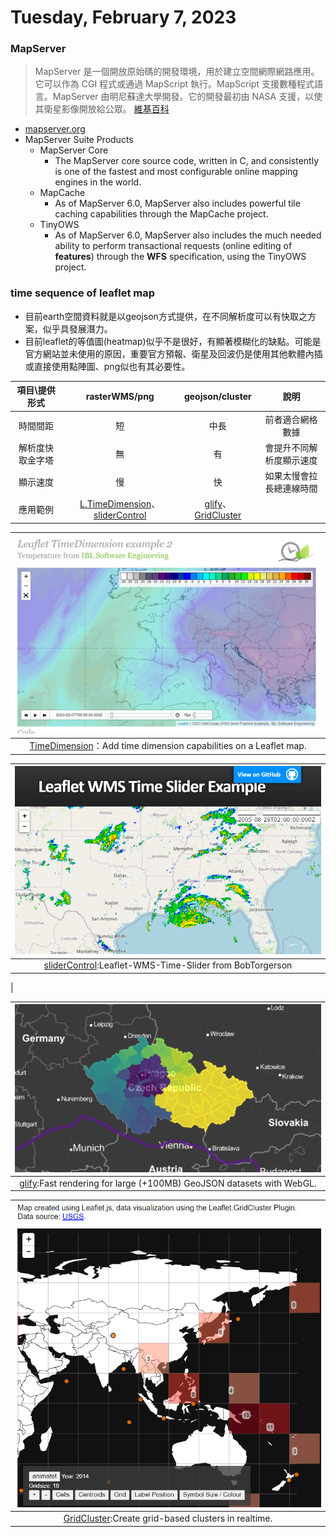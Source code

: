 # Tuesday, February 7, 2023

### MapServer

> MapServer 是一個開放原始碼的開發環境，用於建立空間網際網路應用。它可以作為 CGI 程式或通過 MapScript 執行。MapScript 支援數種程式語言。MapServer 由明尼蘇達大學開發。它的開發最初由 NASA 支援，以使其衛星影像開放給公眾。 [維基百科](https://zh.wikipedia.org/zh-tw/MapServer)

- [mapserver.org](https://mapserver.org/)
- MapServer Suite Products
  - MapServer Core
    - The MapServer core source code, written in C, and consistently is one of the fastest and most configurable online mapping engines in the world.
  - MapCache
    - As of MapServer 6.0, MapServer also includes powerful tile caching capabilities through the MapCache project.
  - TinyOWS
    - As of MapServer 6.0, MapServer also includes the much needed ability to perform transactional requests (online editing of **features**) through the **WFS** specification, using the TinyOWS project.

### time sequence of leaflet map

- 目前earth空間資料就是以geojson方式提供，在不同解析度可以有快取之方案，似乎具發展潛力。
- 目前leaflet的等值圖(heatmap)似乎不是很好，有顯著模糊化的缺點。可能是官方網站並未使用的原因，重要官方預報、衛星及回波仍是使用其他軟體內插或直接使用點陣圖、png似也有其必要性。

項目\提供形式|rasterWMS/png|geojson/cluster|說明
:-:|:-:|:-:|:-:
時間間距|短|中長|前者適合網格數據
解析度快取金字塔|無|有|會提升不同解析度顯示速度
顯示速度|慢|快|如果太慢會拉長總連線時間
應用範例|[L.TimeDimension][3]、[sliderControl][4]|[glify][1]、[GridCluster][2]|

|![TimeDimension](../attachments/2023-02-07-09-31-04.png)|
|:-:|
|[TimeDimension][33]：Add time dimension capabilities on a Leaflet map.|

|![](../attachments/2023-02-07-09-26-01.png)|
|:-:|
|[sliderControl][44]:Leaflet-WMS-Time-Slider from BobTorgerson
|

|![glify](../attachments/2023-02-07-08-48-36.png)|
|:-:|
|[glify][11]:Fast rendering for large (+100MB) GeoJSON datasets with WebGL.|

|![GridCluster](../attachments/2023-02-07-09-12-35.png)|
|:-:|
|[GridCluster][22]:Create grid-based clusters in realtime.|

[1]: https://onaci.github.io/Leaflet.glify.layer/ "Fast rendering for large (+100MB) GeoJSON datasets with WebGL."
[11]: https://www.npmjs.com/package/leaflet.glify "web gl renderer plugin for leaflet in typescript"
[2]: http://andy-kay.github.io/Leaflet.GridCluster/ "Leaflet.GridCluster with animation"
[22]: https://github.com/andy-kay/Leaflet.GridCluster "This small plug-in allows you to cluster your point-shaped data in Leaflet using a grid-based cell structure. It can be useful for thematic mapping purposes, or to declutter icons."
[3]: https://apps.socib.es/Leaflet.TimeDimension/examples/example2.html "Leaflet TimeDimension example 2, Temperature from IBL Software Engineering"
[33]: https://apps.socib.es/Leaflet.TimeDimension/ "Socib Applications for modern web browsers and mobile platforms.: Add time dimension capabilities on a Leaflet map."
[4]: http://bobtorgerson.github.io/Leaflet-WMS-Time-Slider/ "Leaflet WMS Time Slider Example"
[44]: https://github.com/BobTorgerson/Leaflet-WMS-Time-Slider "The Leaflet WMS Time Slider enables you to dynamically update a WMS layer based on a dimension such as time. This tool uses the JQuery UI slider . For WMS layers where a range of time is more desirable than a single time step, two sliders appear to allow for a tailored time range to be created."